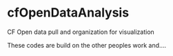 # cfOpenDataAnalysis
CF Open data pull and organization for visualization

These codes are build on the other peoples work and....
